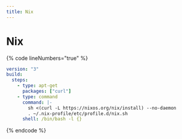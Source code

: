```yaml
---
title: Nix
---
```

# Nix

{% code lineNumbers="true" %}
```yaml
version: "3"
build:
  steps:
    - type: apt-get
      packages: ["curl"]
    - type: command
      command: |-
        sh <(curl -L https://nixos.org/nix/install) --no-daemon
        . ~/.nix-profile/etc/profile.d/nix.sh
      shell: /bin/bash -l {}
```
{% endcode %}
